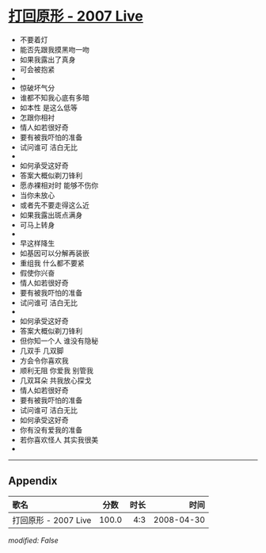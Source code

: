 # [打回原形 - 2007 Live](https://music.163.com/song?id=65234)

* 不要着灯
* 能否先跟我摸黑吻一吻
* 如果我露出了真身
* 可会被抱紧
* 
* 惊破坏气分
* 谁都不知我心底有多暗
* 如本性 是这么低等
* 怎跟你相衬
* 情人如若很好奇
* 要有被我吓怕的准备
* 试问谁可 洁白无比
* 
* 如何承受这好奇
* 答案大概似剃刀锋利
* 愿赤裸相对时 能够不伤你
* 当你未放心
* 或者先不要走得这么近
* 如果我露出斑点满身
* 可马上转身
* 
* 早这样降生
* 如基因可以分解再装嵌
* 重组我 什么都不要紧
* 假使你兴奋
* 情人如若很好奇
* 要有被我吓怕的准备
* 试问谁可 洁白无比
* 
* 如何承受这好奇
* 答案大概似剃刀锋利
* 但你知一个人 谁没有隐秘
* 几双手 几双脚
* 方会令你喜欢我
* 顺利无阻 你爱我 别管我
* 几双耳朵 共我放心探戈
* 情人如若很好奇
* 要有被我吓怕的准备
* 试问谁可 洁白无比
* 如何承受这好奇
* 你有没有爱我的准备
* 若你喜欢怪人 其实我很美
* 


---

## Appendix

|歌名|分数|时长|时间|
|:---|:---:|---:|---:|
|打回原形 - 2007 Live|100.0|4:3|2008-04-30

*modified: False*